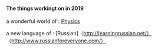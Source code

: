 #### The things workingt on in 2019

a wonderful world of : [Physics](https://github.com/AAAlimjan/ComingBack/blob/master/Physics/READM.md)

a new language of : [Russian]（http://learningrussian.net/）  （http://www.russianforeveryone.com/）
            
